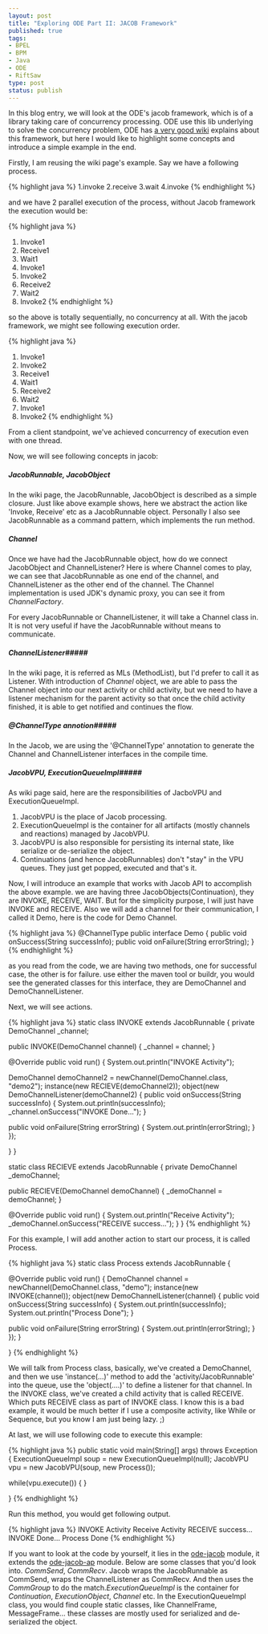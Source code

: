 ```yaml
--- 
layout: post
title: "Exploring ODE Part II: JACOB Framework"
published: true
tags: 
- BPEL
- BPM
- Java
- ODE
- RiftSaw
type: post
status: publish
---
```

In this blog entry, we will look at the ODE's jacob framework, which is of a library taking care of concurrency processing. ODE use this lib underlying to solve the concurrency problem, ODE has [a very good wiki](http://ode.apache.org/jacob.html) explains about this framework, but here I would like to highlight some concepts and introduce a simple example in the end.

Firstly, I am reusing the wiki page's example. Say we have a following process.

{% highlight java %}
1.invoke
2.receive
3.wait
4.invoke
{% endhighlight %}

and we have 2 parallel execution of the process, without Jacob framework the execution would be:

{% highlight java %}
1. Invoke1
2. Receive1
3. Wait1
4. Invoke1
5. Invoke2
6. Receive2
7. Wait2
8. Invoke2
{% endhighlight %}

so the above is totally sequentially, no concurrency at all. With the jacob framework, we might see following execution order.

{% highlight java %}
1. Invoke1
5. Invoke2
2. Receive1
3. Wait1
6. Receive2
7. Wait2
4. Invoke1
8. Invoke2
{% endhighlight %}

From a client standpoint, we've achieved concurrency of execution even with one thread.

Now, we will see following concepts in jacob:

##### JacobRunnable, JacobObject #####
In the wiki page, the JacobRunnable, JacobObject is described as a simple closure. Just like above example shows, here we abstract the action like 'Invoke, Receive' etc as a JacobRunnable object. Personally I also see JacobRunnable as a command pattern, which implements the run method.

##### Channel #####
Once we have had the JacobRunnable object, how do we connect JacobObject and ChannelListener? Here is where Channel comes to play, we can see that JacobRunnable as one end of the channel, and ChannelListener as the other end of the channel. The Channel implementation is used JDK's dynamic proxy, you can see it from *ChannelFactory*.

For every JacobRunnable or ChannelListener, it will take a Channel class in. It is not very useful if have the JacobRunnable without means to communicate.

##### ChannelListener#####
In the wiki page, it is referred as MLs (MethodList), but I'd prefer to call it as Listener. With introduction of *Channel* object, we are able to pass the Channel object into our next activity or child activity, but we need to have a listener mechanism for the parent activity so that once the child activity finished, it is able to get notified and continues the flow.

##### @ChannelType annotion#####
In the Jacob, we are using the '@ChannelType' annotation to generate the Channel and ChannelListener interfaces in the compile time.

##### JacobVPU, ExecutionQueueImpl#####
As wiki page said, here are the responsibilities of JacboVPU and ExecutionQueueImpl.
1) JacobVPU is the place of Jacob processing.
2) ExecutionQueueImpl is the container for all artifacts (mostly channels and reactions) managed by JacobVPU.
3) JacobVPU is also responsible for persisting its internal state, like serialize or de-serialize the object.
4) Continuations (and hence JacobRunnables) don't "stay" in the VPU queues. They just get popped, executed and that's it.

Now, I will introduce an example that works with Jacob API to accomplish the above example. we are having three JacobObjects(Continuation), they are INVOKE, RECEIVE, WAIT. But for the simplicity purpose, I will just have INVOKE and RECEIVE. Also we will add a channel for their communication, I called it Demo, here is the code for Demo Channel.

{% highlight java %}
@ChannelType
public interface Demo {
public void onSuccess(String successInfo);
public void onFailure(String errorString);
}
{% endhighlight %}

as you read from the code, we are having two methods, one for successful case, the other is for failure. use either the maven tool or buildr, you would see the generated classes for this interface, they are DemoChannel and DemoChannelListener.

Next, we will see actions.

{% highlight java %}
static class INVOKE extends JacobRunnable {
private DemoChannel _channel;

public INVOKE(DemoChannel channel) {
_channel = channel;
}

@Override
public void run() {
System.out.println(&quot;INVOKE Activity&quot;);

DemoChannel demoChannel2 = newChannel(DemoChannel.class, &quot;demo2&quot;);
instance(new RECIEVE(demoChannel2));
object(new DemoChannelListener(demoChannel2) {
public void onSuccess(String successInfo) {
 System.out.println(successInfo);
 _channel.onSuccess(&quot;INVOKE Done...&quot;);
}

public void onFailure(String errorString) {
 System.out.println(errorString);
}
});

}
}

static class RECIEVE extends JacobRunnable {
private DemoChannel _demoChannel;

public RECIEVE(DemoChannel demoChannel) {
_demoChannel = demoChannel;
}

@Override
public void run() {
System.out.println(&quot;Receive Activity&quot;);
_demoChannel.onSuccess(&quot;RECEIVE success...&quot;);
}
}
{% endhighlight %}

For this example, I will add another action to start our process, it is called Process.

{% highlight java %}
static class Process extends JacobRunnable {

@Override
public void run() {
DemoChannel channel = newChannel(DemoChannel.class, &quot;demo&quot;);
instance(new INVOKE(channel));
object(new DemoChannelListener(channel) {
public void onSuccess(String successInfo) {
 System.out.println(successInfo);
 System.out.println(&quot;Process Done&quot;);
}

public void onFailure(String errorString) {
 System.out.println(errorString);
}
});
}

}
{% endhighlight %}

We will talk from Process class, basically, we've created a DemoChannel, and then we use 'instance(...)' method to add the 'activity/JacobRunnable' into the queue, use the 'object(....)' to define a listener for that channel.
In the INVOKE class, we've created a child activity that is called RECEIVE. Which puts RECEIVE class as part of INVOKE class. I know this is a bad example, it would be much better if I use a composite activity, like While or Sequence, but you know I am just being lazy. ;)

At last, we will use following code to execute this example:

{% highlight java %}
public static void main(String[] args) throws Exception {
ExecutionQueueImpl soup = new ExecutionQueueImpl(null);
JacobVPU vpu = new JacobVPU(soup, new Process());

while(vpu.execute()) {
}

}
{% endhighlight %}

Run this method, you would get following output.

{% highlight java %}
INVOKE Activity
Receive Activity
RECEIVE success...
INVOKE Done...
Process Done
{% endhighlight %}

If you want to look at the code by yourself, it lies in the [ode-jacob](http://svn.apache.org/repos/asf/ode/trunk/jacob/) module, it extends the [ode-jacob-ap](http://svn.apache.org/repos/asf/ode/trunk/jacob-ap/) module. Below are some classes that you'd look into. *CommSend*, *CommRecv*. Jacob wraps the JacobRunnable as CommSend, wraps the ChannelListener as CommRecv. And then uses the *CommGroup* to do the match.*ExecutionQueueImpl* is the container for *Continuation*, *ExecutionObject*, *Channel* etc. In the ExecutionQueueImpl class, you would find couple static classes, like ChannelFrame, MessageFrame... these classes are mostly used for serialized and de-serialized the object.
